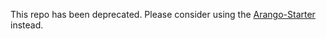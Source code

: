 This repo has been deprecated. Please consider using the [Arango-Starter](https://github.com/arangodb-helper/arangodb#starting-an-arangodb-cluster-or-database-the-easy-way) instead. 

